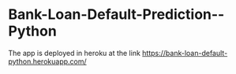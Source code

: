 # Bank-Loan-Default-Prediction--Python


The app is deployed in heroku at the link https://bank-loan-default-python.herokuapp.com/

